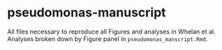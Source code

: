 # pseudomonas-manuscript

All files necessary to reproduce all Figures and analyses in Whelan et al. Analyses broken down by Figure panel in `pseudomonas_manscript.Rmd`.
